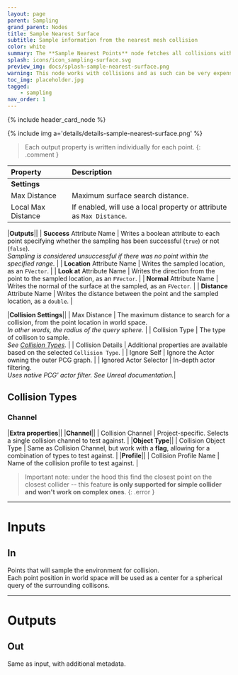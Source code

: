 ```yaml
---
layout: page
parent: Sampling
grand_parent: Nodes
title: Sample Nearest Surface
subtitle: Sample information from the nearest mesh collision
color: white
summary: The **Sample Nearest Points** node fetches all collisions within a given radius, and find the closest point on the closest collision. Works with simple colliders only.
splash: icons/icon_sampling-surface.svg
preview_img: docs/splash-sample-nearest-surface.png
warning: This node works with collisions and as such can be very expensive on large datasets.
toc_img: placeholder.jpg
tagged: 
    - sampling
nav_order: 1
---
```


{% include header_card_node %}

{% include img a='details/details-sample-nearest-surface.png' %} 

> Each output property is written individually for each point.
{: .comment }

| Property       | Description          |
|:-------------|:------------------|
|**Settings**||
| Max Distance     | Maximum surface search distance. |
| Local Max Distance     | If enabled, will use a local property or attribute as `Max Distance`. |

|**Outputs**||
| **Success** Attribute Name     | Writes a boolean attribute to each point specifying whether the sampling has been successful (`true`) or not (`false`).<br>*Sampling is considered unsuccessful if there was no point within the specified range.* |
| **Location** Attribute Name     | Writes the sampled location, as an `FVector`. |
| **Look at** Attribute Name     | Writes the direction from the point to the sampled location, as an `FVector`. |
| **Normal** Attribute Name     | Writes the normal of the surface at the sampled, as an `FVector`. |
| **Distance** Attribute Name     | Writes the distance between the point and the sampled location, as a `double`. |

|**Collision Settings**||
| Max Distance          | The maximum distance to search for a collision, from the point location in world space.<br>*In other words, the radius of the query sphere.* |
| Collision Type          | The type of collison to sample.<br>*See [Collision Types](#collision-types)*. |
| Collision Details          | Additional properties are available based on the selected `Collision Type`. |
| Ignore Self          | Ignore the Actor owning the outer PCG graph. |
| Ignored Actor Selector          | In-depth actor filtering.<br>*Uses native PCG' actor filter. See Unreal documentation.*|

## Collision Types
### Channel

|**Extra properties**||
|**Channel**||
| Collision Channel          | Project-specific. Selects a single collision channel to test against. |
|**Object Type**||
| Collision Object Type          | Same as Collision Channel, but work with a **flag**, allowing for a combination of types to test against. |
|**Profile**||
| Collision Profile Name          | Name of the collision profile to test against. |

> Important note: under the hood this find the closest point on the closest collider -- this feature **is only supported for simple collider and won't work on complex ones**.
{: .error }

---
# Inputs
## In
Points that will sample the environment for collision.  
Each point position in world space will be used as a center for a spherical query of the surrounding collisons. 

---
# Outputs
## Out
Same as input, with additional metadata.